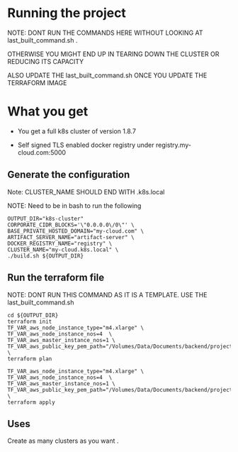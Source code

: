 Running the project
==================

NOTE: DONT RUN THE COMMANDS HERE WITHOUT LOOKING AT last_built_command.sh . 

OTHERWISE YOU MIGHT END UP IN TEARING DOWN THE CLUSTER OR REDUCING ITS CAPACITY 

ALSO UPDATE THE last_built_command.sh ONCE YOU UPDATE THE TERRAFORM IMAGE

# What you get

* You get a full k8s cluster of version 1.8.7

* Self signed TLS enabled docker registry under registry.my-cloud.com:5000



## Generate the configuration

Note: CLUSTER_NAME SHOULD END WITH .k8s.local

NOTE: Need to be in bash to run the following

```
OUTPUT_DIR="k8s-cluster"
CORPORATE_CIDR_BLOCKS='\"0.0.0.0\/0\"' \
BASE_PRIVATE_HOSTED_DOMAIN="my-cloud.com" \
ARTIFACT_SERVER_NAME="artifact-server" \
DOCKER_REGISTRY_NAME="registry" \
CLUSTER_NAME="my-cloud.k8s.local" \
./build.sh ${OUTPUT_DIR}

```
## Run the terraform file

NOTE: DONT RUN THIS COMMAND AS IT IS A TEMPLATE. USE THE last_built_command.sh
```
cd ${OUTPUT_DIR}
terraform init
TF_VAR_aws_node_instance_type="m4.xlarge" \
TF_VAR_aws_node_instance_nos=4  \
TF_VAR_aws_master_instance_nos=1 \
TF_VAR_aws_public_key_pem_path="/Volumes/Data/Documents/backend/projects/docs/aws_key_pair" \
terraform plan

TF_VAR_aws_node_instance_type="m4.xlarge" \
TF_VAR_aws_node_instance_nos=4  \
TF_VAR_aws_master_instance_nos=1 \
TF_VAR_aws_public_key_pem_path="/Volumes/Data/Documents/backend/projects/docs/aws_key_pair" \
terraform apply

```


## Uses

Create as many clusters as you want . 